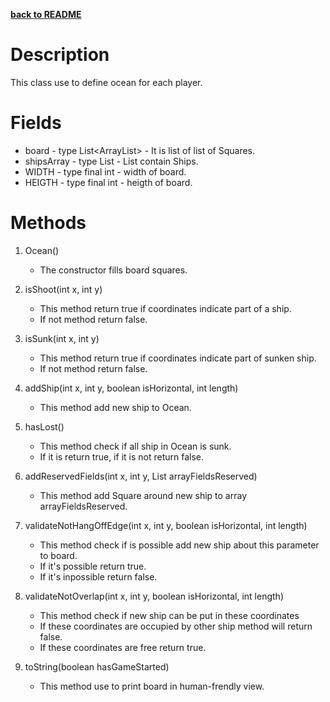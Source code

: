 __[back to README](../README.md)__

# Description
This class use to define ocean for each player. 

# Fields
* board - type List<ArrayList<Square>> - It is list of list of Squares.
* shipsArray - type List<Ship> - List contain Ships.
* WIDTH - type final int - width of board.
* HEIGTH - type final int - heigth of board.

# Methods
1. Ocean()
    * The constructor fills board squares.

2. isShoot(int x, int y)
    * This method return true if coordinates indicate part of a ship.
    * If not method return false.

3. isSunk(int x, int y)
    * This method return true if coordinates indicate part of sunken ship.
    * If not method return false.

4. addShip(int x, int y, boolean isHorizontal, int length)
    * This method add new ship to Ocean.

5. hasLost()
    * This method check if all ship in Ocean is sunk.
    * If it is return true, if it is not return false.

6. addReservedFields(int x, int y, List<Square> arrayFieldsReserved)
    * This method add Square around new ship to array arrayFieldsReserved.

7. validateNotHangOffEdge(int x, int y, boolean isHorizontal, int length)
    * This method check if is possible add new ship about this parameter to board.
    * If it's possible return true.
    * If it's inpossible return false. 

8. validateNotOverlap(int x, int y, boolean isHorizontal, int length)
    * This method check if new ship can be put in these coordinates
    * If these coordinates are occupied by other ship method will return false.
    * If these coordinates are free return true.

9. toString(boolean hasGameStarted)
    * This method use to print board in human-frendly view.
